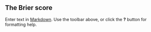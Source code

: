 ## The Brier score

Enter text in [Markdown](http://daringfireball.net/projects/markdown/). Use the toolbar above, or click the **?** button for formatting help.
